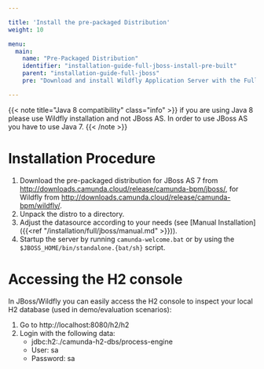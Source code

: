 ```yaml
---

title: 'Install the pre-packaged Distribution'
weight: 10

menu:
  main:
    name: "Pre-Packaged Distribution"
    identifier: "installation-guide-full-jboss-install-pre-built"
    parent: "installation-guide-full-jboss"
    pre: "Download and install Wildfly Application Server with the Full Distribution pre-deployed and pre-configured."

---
```

{{< note title="Java 8 compatibility" class="info" >}}
if you are using Java 8 please use Wildfly installation and not JBoss AS. In order to use JBoss AS you have to use Java 7.
{{< /note >}}

# Installation Procedure

1. Download the pre-packaged distribution for JBoss AS 7 from http://downloads.camunda.cloud/release/camunda-bpm/jboss/, for Wildfly from http://downloads.camunda.cloud/release/camunda-bpm/wildfly/.
2. Unpack the distro to a directory.
3. Adjust the datasource according to your needs (see [Manual Installation]({{<ref "/installation/full/jboss/manual.md" >}})).
4. Startup the server by running `camunda-welcome.bat` or by using the `$JBOSS_HOME/bin/standalone.{bat/sh}` script.


# Accessing the H2 console

In JBoss/Wildfly you can easily access the H2 console to inspect your local H2 database (used in demo/evaluation scenarios):

1.  Go to http://localhost:8080/h2/h2
2.  Login with the following data:
    *   jdbc:h2:./camunda-h2-dbs/process-engine
    *   User: sa
    *   Password: sa
